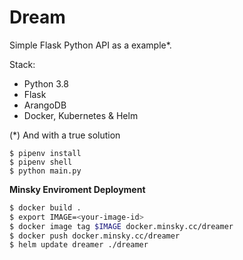 # Dream

Simple Flask Python API as a example\*.

Stack:

-   Python 3.8
-   Flask
-   ArangoDB
-   Docker, Kubernetes & Helm

(\*) And with a true solution

```shell
$ pipenv install
$ pipenv shell
$ python main.py
```

**Minsky Enviroment Deployment**

```bash
$ docker build .
$ export IMAGE=<your-image-id>
$ docker image tag $IMAGE docker.minsky.cc/dreamer
$ docker push docker.minsky.cc/dreamer
$ helm update dreamer ./dreamer
```
